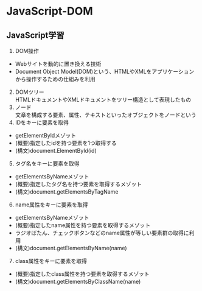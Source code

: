 # JavaScript-DOM
## JavaScript学習
1. DOM操作
- Webサイトを動的に置き換える技術
- Document Object Model(DOM)という、HTMLやXMLをアプリケーションから操作するための仕組みを利用
2. DOMツリー<br>
HTMLドキュメントやXMLドキュメントをツリー構造として表現したもの
3. ノード<br>
文章を構成する要素、属性、テキストといったオブジェクトをノードという
4. IDをキーに要素を取得<br>
- getElementByldメゾット
- (概要)指定したidを持つ要素を1つ取得する
- (構文)document.ElementByld(id)
5. タグ名をキーに要素を取得<br>
- getElementsByNameメゾット
- (概要)指定したタグ名を持つ要素を取得するメゾット
- (構文)document.getElementsByTagName
6. name属性をキーに要素を取得
- getElementsByNameメゾット
- (概要)指定したname属性を持つ要素を取得するメゾット
- ラジオぼたん、チェックボタンなどのname属性が等しい要素群の取得に利用
- (構文)document.getElementsByName(name)
7. class属性をキーに要素を取得
- (概要)指定したclass属性を持つ要素を取得するメゾット
- (構文)document.getElementsByClassName(name)